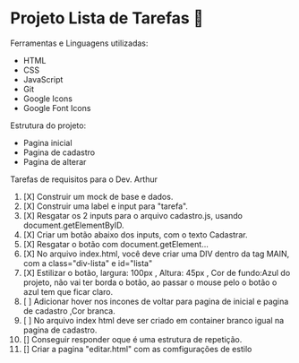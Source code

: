 # Projeto Lista de Tarefas 🚀️

Ferramentas e Linguagens utilizadas:

* HTML
* CSS
* JavaScript
* Git
* Google Icons
* Google Font Icons

Estrutura do projeto:

- Pagina inicial
- Pagina de cadastro
- Pagina de alterar

Tarefas de requisitos para o Dev. Arthur

1. [X]  Construir um mock de base e dados.
2. [X]  Construir uma label e input para "tarefa".
3. [X]  Resgatar os 2 inputs para o arquivo cadastro.js, usando document.getElementByID.
4. [X]  Criar um botão abaixo dos inputs, com o texto Cadastrar.
5. [X]  Resgatar o botão com document.getElement...
6. [X]  No arquivo index.html, você deve criar uma DIV dentro da tag MAIN, com a class="div-lista" e id="lista"
7. [X]  Estilizar o botão, largura: 100px , Altura: 45px , Cor de fundo:Azul do projeto, não vai ter borda o botão, ao passar o mouse pelo o botão o azul tem que ficar claro.
8. [ ]  Adicionar hover nos incones de voltar para pagina de inicial e pagina de cadastro ,Cor branca.
9. [ ]  No arquivo index html deve ser criado em container branco igual na pagina de cadastro.
10. [] Conseguir responder oque é uma estrutura de repetição.
11. [] Criar a pagina "editar.html" com as comfigurações de estilo

